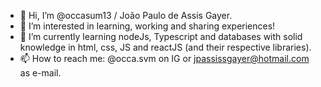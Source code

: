 - 👋 Hi, I’m @occasum13 / João Paulo de Assis Gayer.
- 👀 I’m interested in learning, working and sharing experiences!
- 🌱 I’m currently learning nodeJs, Typescript and databases with solid knowledge in html, css, JS and reactJS (and their respective libraries).
- 📫 How to reach me: @occa.svm on IG or jpassissgayer@hotmail.com as e-mail.
